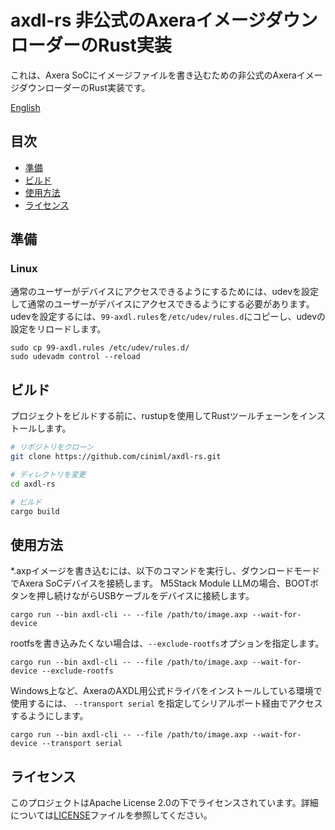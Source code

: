 # axdl-rs 非公式のAxeraイメージダウンローダーのRust実装

これは、Axera SoCにイメージファイルを書き込むための非公式のAxeraイメージダウンローダーのRust実装です。

[English](./README.md)

## 目次

- [準備](#準備)
- [ビルド](#ビルド)
- [使用方法](#使用方法)
- [ライセンス](#ライセンス)

## 準備

### Linux

通常のユーザーがデバイスにアクセスできるようにするためには、udevを設定して通常のユーザーがデバイスにアクセスできるようにする必要があります。
udevを設定するには、`99-axdl.rules`を`/etc/udev/rules.d`にコピーし、udevの設定をリロードします。

```
sudo cp 99-axdl.rules /etc/udev/rules.d/
sudo udevadm control --reload
```

## ビルド

プロジェクトをビルドする前に、rustupを使用してRustツールチェーンをインストールします。

```bash
# リポジトリをクローン
git clone https://github.com/ciniml/axdl-rs.git

# ディレクトリを変更
cd axdl-rs

# ビルド
cargo build
```

## 使用方法

*.axpイメージを書き込むには、以下のコマンドを実行し、ダウンロードモードでAxera SoCデバイスを接続します。
M5Stack Module LLMの場合、BOOTボタンを押し続けながらUSBケーブルをデバイスに接続します。

```shell
cargo run --bin axdl-cli -- --file /path/to/image.axp --wait-for-device
```

rootfsを書き込みたくない場合は、`--exclude-rootfs`オプションを指定します。

```shell
cargo run --bin axdl-cli -- --file /path/to/image.axp --wait-for-device --exclude-rootfs
```

Windows上など、AxeraのAXDL用公式ドライバをインストールしている環境で使用するには、 `--transport serial` を指定してシリアルポート経由でアクセスするようにします。

```shell
cargo run --bin axdl-cli -- --file /path/to/image.axp --wait-for-device --transport serial
```

## ライセンス

このプロジェクトはApache License 2.0の下でライセンスされています。詳細については[LICENSE](LICENSE)ファイルを参照してください。